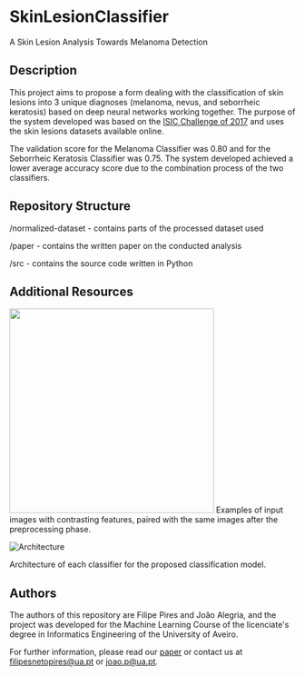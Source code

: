 # SkinLesionClassifier
A Skin Lesion Analysis Towards Melanoma Detection

## Description 

This project aims to propose a form dealing with the classification of skin lesions into 3 unique diagnoses (melanoma, nevus, and seborrheic keratosis) based on deep neural networks working
together.
The purpose of the system developed was based on the [ISIC Challenge of 2017](https://challenge.isic-archive.com/) and uses the skin lesions datasets available online.

The validation score for the Melanoma Classifier was 0.80 and for the Seborrheic Keratosis Classifier was 0.75.
The system developed achieved a lower average accuracy score due to the combination process of the two classifiers.

## Repository Structure 

/normalized-dataset - contains parts of the processed dataset used

/paper - contains the written paper on the conducted analysis

/src - contains the source code written in Python

## Additional Resources

<img src="https://github.com/FilipePires98/SkinLesionClassifier/blob/master/paper/SkinLesions.jpg" width="360px">
Examples of input images with contrasting features, paired with the same images after the preprocessing phase.

![Architecture](https://github.com/FilipePires98/SkinLesionClassifier/blob/master/paper/ModelArchitecture_1Classifier.jpg)

Architecture of each classifier for the proposed classification model.

## Authors

The authors of this repository are Filipe Pires and João Alegria, and the project was developed for the Machine Learning Course of the licenciate's degree in Informatics Engineering of the University of Aveiro.

For further information, please read our [paper](https://github.com/FilipePires98/SkinLesionClassifier/blob/master/paper/Paper.pdf) or contact us at filipesnetopires@ua.pt or joao.p@ua.pt.




